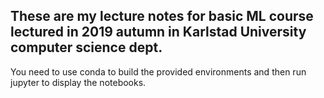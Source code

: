 ## These are my lecture notes for basic ML course lectured in 2019 autumn in Karlstad University computer science dept.

You need to use conda to build the provided environments and then run jupyter to display the notebooks.
